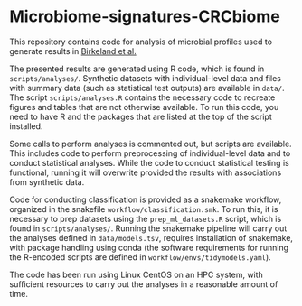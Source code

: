 # Microbiome-signatures-CRCbiome
This repository contains code for analysis of microbial profiles used to generate results in [Birkeland et al.][medrxiv]

The presented results are generated using R code, which is found in `scripts/analyses/`. Synthetic datasets with individual-level data and files with summary data (such as statistical test outputs) are available in `data/`. The script `scripts/analyses.R` contains the necessary code to recreate figures and tables that are not otherwise available. To run this code, you need to have R and the packages that are listed at the top of the script installed. 

Some calls to perform analyses is commented out, but scripts are available. This includes code to perform preprocessing of individual-level data and to conduct statistical analyses. While the code to conduct statistical testing is functional, running it will overwrite provided the results with associations from synthetic data. 

Code for conducting classification is provided as a snakemake workflow, organized in the snakefile `workflow/classification.smk`. To run this, it is necessary to prep datasets using the `prep_ml_datasets.R` script, which is found in `scripts/analyses/`. Running the snakemake pipeline will carry out the analyses defined in `data/models.tsv`, requires installation of snakemake, with package handling using conda (the software requirements for running the R-encoded scripts are defined in `workflow/envs/tidymodels.yaml`).

The code has been run using Linux CentOS on an HPC system, with sufficient resources to carry out the analyses in a reasonable amount of time. 


[medrxiv]: https://www.medrxiv.org/content/10.1101/2025.10.06.25336873v1